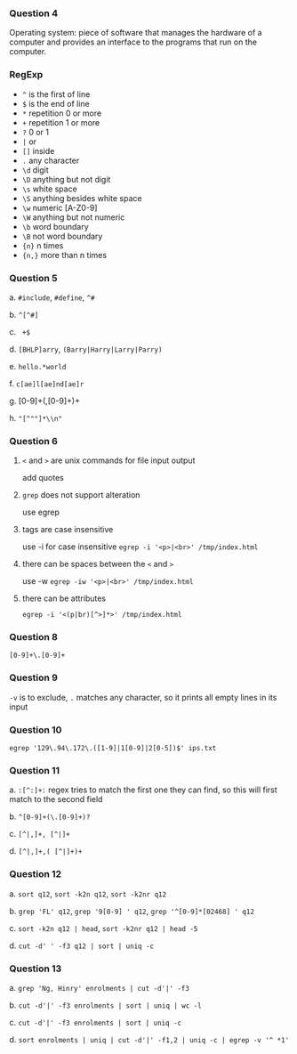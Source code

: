 ### Question 4

Operating system: piece of software that manages the hardware of a computer and provides an interface to the programs that run on the computer.


### RegExp

- `^` is the first of line
- `$` is the end of line
- `*` repetition 0 or more
- `+` repetition 1 or more
- `?` 0 or 1
- `|` or
- `[]` inside
- `.` any character
- `\d` digit
- `\D` anything but not digit
- `\s` white space
- `\S` anything besides white space
- `\w` numeric [A-Z0-9]
- `\W` anything but not numeric
- `\b` word boundary
- `\B` not word boundary
- `{n}` n times
- `{n,}` more than n times

### Question 5

a. `#include`, `#define`, `^#`

b. `^[^#]`

c. ` +$`

d. `[BHLP]arry`, `(Barry|Harry|Larry|Parry)`

e. `hello.*world`

f. `c[ae]l[ae]nd[ae]r`

g. [0-9]+(,[0-9]+)+

h. `"[^""]*\\n"`

### Question 6

1. `<` and `>` are unix commands for file input output
    
   add quotes

2. `grep` does not support alteration

   use egrep

3. tags are case insensitive

   use -i for case insensitive `egrep -i '<p>|<br>' /tmp/index.html`

4. there can be spaces between the `<` and `>`

   use -w `egrep -iw '<p>|<br>' /tmp/index.html`

5. there can be attributes

   `egrep -i '<(p|br)[^>]*>' /tmp/index.html`

### Question 8

`[0-9]+\.[0-9]+`

### Question 9

`-v` is to exclude, `.` matches any character, so it prints all empty lines in its input

### Question 10

`egrep '129\.94\.172\.([1-9]|1[0-9]|2[0-5])$' ips.txt`

### Question 11

a. `:[^:]+:` regex tries to match the first one they can find, so this will first match to the second field

b. `^[0-9]+(\.[0-9]+)?`

c. `[^|,]+, [^|]+`

d. `[^|,]+,( [^|]+)+`

### Question 12

a. `sort q12`, `sort -k2n q12`, `sort -k2nr q12`

b. `grep 'FL' q12`, `grep '9[0-9] ' q12`, `grep '^[0-9]*[02468] ' q12`

c. `sort -k2n q12 | head`, `sort -k2nr q12 | head -5`

d. `cut -d' ' -f3 q12 | sort | uniq -c`

### Question 13

a. `grep 'Ng, Hinry' enrolments | cut -d'|' -f3`

b. `cut -d'|' -f3 enrolments | sort | uniq | wc -l`

c. `cut -d'|' -f3 enrolments | sort | uniq -c`   

d. `sort enrolments | uniq | cut -d'|' -f1,2 | uniq -c | egrep -v '^ *1'`


